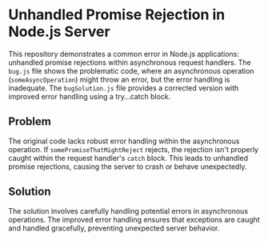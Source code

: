 # Unhandled Promise Rejection in Node.js Server

This repository demonstrates a common error in Node.js applications: unhandled promise rejections within asynchronous request handlers.  The `bug.js` file shows the problematic code, where an asynchronous operation (`someAsyncOperation`) might throw an error, but the error handling is inadequate.  The `bugSolution.js` file provides a corrected version with improved error handling using a try...catch block.

## Problem

The original code lacks robust error handling within the asynchronous operation.  If `somePromiseThatMightReject` rejects, the rejection isn't properly caught within the request handler's `catch` block. This leads to unhandled promise rejections, causing the server to crash or behave unexpectedly.

## Solution

The solution involves carefully handling potential errors in asynchronous operations.  The improved error handling ensures that exceptions are caught and handled gracefully, preventing unexpected server behavior.
